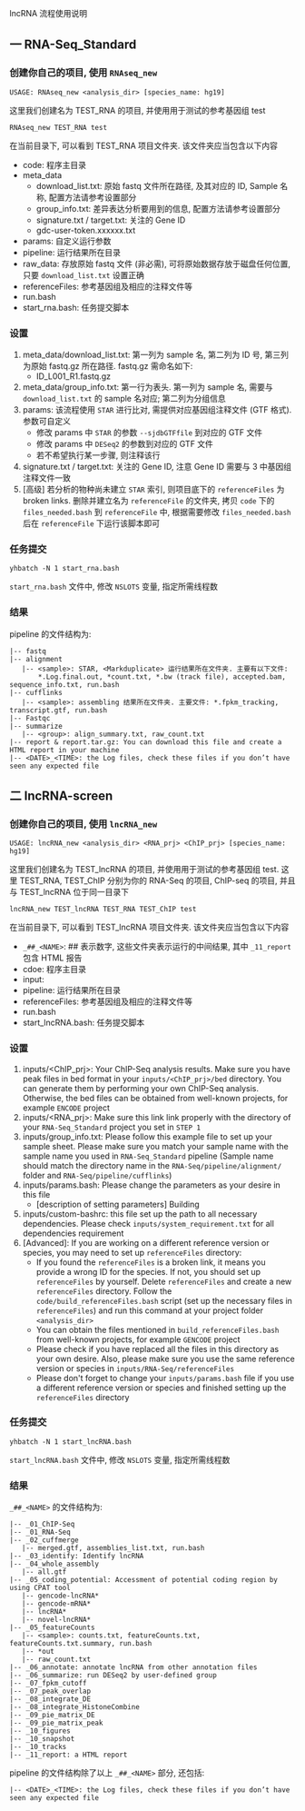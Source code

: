 lncRNA 流程使用说明

## 一 RNA-Seq_Standard
### 创建你自己的项目, 使用 `RNAseq_new`
```
USAGE: RNAseq_new <analysis_dir> [species_name: hg19]
```  
这里我们创建名为 TEST_RNA 的项目, 并使用用于测试的参考基因组 test  
```
RNAseq_new TEST_RNA test
```  
在当前目录下, 可以看到 TEST_RNA 项目文件夹. 该文件夹应当包含以下内容  
* code: 程序主目录
* meta_data
   + download_list.txt: 原始 fastq 文件所在路径, 及其对应的 ID, Sample 名称, 配置方法请参考设置部分
   + group_info.txt: 差异表达分析要用到的信息, 配置方法请参考设置部分
   + signature.txt / target.txt: 关注的 Gene ID
   + gdc-user-token.xxxxxx.txt
* params: 自定义运行参数
* pipeline: 运行结果所在目录
* raw_data: 存放原始 fastq 文件 (非必需), 可将原始数据存放于磁盘任何位置, 只要 `download_list.txt` 设置正确
* referenceFiles: 参考基因组及相应的注释文件等
* run.bash
* start_rna.bash: 任务提交脚本
### 设置
1. meta_data/download_list.txt: 第一列为 sample 名, 第二列为 ID 号, 第三列为原始 fastq.gz 所在路径. fastq.gz 需命名如下:
   * ID_L001_R1.fastq.gz
2. meta_data/group_info.txt: 第一行为表头. 第一列为 sample 名, 需要与 `download_list.txt` 的 sample 名对应; 第二列为分组信息
3. params: 该流程使用 `STAR` 进行比对, 需提供对应基因组注释文件 (GTF 格式). 参数可自定义
   * 修改 params 中 `STAR` 的参数 `--sjdbGTFfile` 到对应的 GTF 文件
   * 修改 params 中 `DESeq2` 的参数到对应的 GTF 文件
   * 若不希望执行某一步骤, 则注释该行
4. signature.txt / target.txt: 关注的 Gene ID, 注意 Gene ID 需要与 3 中基因组注释文件一致
5. [高级] 若分析的物种尚未建立 `STAR` 索引, 则项目底下的 `referenceFiles` 为 broken links. 删除并建立名为 `referenceFile` 的文件夹, 拷贝 `code` 下的 `files_needed.bash` 到 `referenceFile` 中, 根据需要修改 `files_needed.bash` 后在 `referenceFile` 下运行该脚本即可
### 任务提交
```
yhbatch -N 1 start_rna.bash
```
`start_rna.bash` 文件中, 修改 `NSLOTS` 变量, 指定所需线程数  
### 结果
pipeline 的文件结构为:   
```
|-- fastq
|-- alignment
   |-- <sample>: STAR, <Markduplicate> 运行结果所在文件夹. 主要有以下文件: 
       *.Log.final.out, *count.txt, *.bw (track file), accepted.bam, sequence_info.txt, run.bash
|-- cufflinks
   |-- <sample>: assembling 结果所在文件夹. 主要文件: *.fpkm_tracking, transcript.gtf, run.bash
|-- Fastqc
|-- summarize
   |-- <group>: align_summary.txt, raw_count.txt
|-- report & report.tar.gz: You can download this file and create a HTML report in your machine
|-- <DATE>_<TIME>: the Log files, check these files if you don’t have seen any expected file
```
## 二 lncRNA-screen
### 创建你自己的项目, 使用 `lncRNA_new`
```
USAGE: lncRNA_new <analysis_dir> <RNA_prj> <ChIP_prj> [species_name: hg19]
```  
这里我们创建名为 TEST_lncRNA 的项目, 并使用用于测试的参考基因组 test. 这里 TEST_RNA, TEST_ChIP 分别为你的 RNA-Seq 的项目, ChIP-seq 的项目, 并且与 TEST_lncRNA 位于同一目录下  
```
lncRNA_new TEST_lncRNA TEST_RNA TEST_ChIP test
```  
在当前目录下, 可以看到 TEST_lncRNA 项目文件夹. 该文件夹应当包含以下内容  
* ``_##_<NAME>``: ## 表示数字, 这些文件夹表示运行的中间结果, 其中 `_11_report` 包含 HTML 报告
* cdoe: 程序主目录
* input: 
* pipeline: 运行结果所在目录
* referenceFiles: 参考基因组及相应的注释文件等
* run.bash
* start_lncRNA.bash: 任务提交脚本
### 设置
1. inputs/<ChIP_prj>: Your ChIP-Seq analysis results. Make sure you have peak files in bed format in your `inputs/<ChIP_prj>/bed` directory. You can generate them by performing your own ChIP-Seq analysis. Otherwise, the bed files can be obtained from well-known projects, for example `ENCODE` project
2. inputs/<RNA_prj>: Make sure this link link properly with the directory of your `RNA-Seq_Standard` project you set in `STEP 1`
3. inputs/group_info.txt: Please follow this example file to set up your sample sheet. Please make sure you match your sample name with the sample name you used in `RNA-Seq_Standard` pipeline (Sample name should match the directory name in the `RNA-Seq/pipeline/alignment/` folder and `RNA-Seq/pipeline/cufflinks`)
4. inputs/params.bash: Please change the parameters as your desire in this file
   * [description of setting parameters] Building
5. inputs/custom-bashrc: this file set up the path to all necessary dependencies. Please check `inputs/system_requirement.txt` for all dependencies requirement
6. [Advanced]: If you are working on a different reference version or species, you may need to set up `referenceFiles` directory:
   * If you found the `referenceFiles` is a broken link, it means you provide a wrong ID for the species. If not, you should set up `referenceFiles` by yourself. Delete `referenceFiles` and create a new `referenceFiles` directory. Follow the `code/build_referenceFiles.bash` script (set up the necessary files in `referenceFiles`) and run this command at your project folder `<analysis_dir>`
   * You can obtain the files mentioned in `build_referenceFiles.bash` from well-known projects, for example `GENCODE` project
   * Please check if you have replaced all the files in this directory as your own desire. Also, please make sure you use the same reference version or species in `inputs/RNA-Seq/referenceFiles`
   * Please don't forget to change your `inputs/params.bash` file if you use a different reference version or species and finished setting up the `referenceFiles` directory
### 任务提交
```
yhbatch -N 1 start_lncRNA.bash
```
`start_lncRNA.bash` 文件中, 修改 `NSLOTS` 变量, 指定所需线程数  
### 结果
``_##_<NAME>`` 的文件结构为:   
```
|-- _01_ChIP-Seq
|-- _01_RNA-Seq
|-- _02_cuffmerge
   |-- merged.gtf, assemblies_list.txt, run.bash
|-- _03_identify: Identify lncRNA
|-- _04_whole_assembly
   |-- all.gtf
|-- _05_coding_potential: Accessment of potential coding region by using CPAT tool
   |-- gencode-lncRNA*
   |-- gencode-mRNA*
   |-- lncRNA*
   |-- novel-lncRNA*
|-- _05_featureCounts
   |-- <sample>: counts.txt, featureCounts.txt, featureCounts.txt.summary, run.bash
   |-- *out
   |-- raw_count.txt
|-- _06_annotate: annotate lncRNA from other annotation files
|-- _06_summarize: run DESeq2 by user-defined group
|-- _07_fpkm_cutoff
|-- _07_peak_overlap
|-- _08_integrate_DE
|-- _08_integrate_HistoneCombine
|-- _09_pie_matrix_DE
|-- _09_pie_matrix_peak
|-- _10_figures
|-- _10_snapshot
|-- _10_tracks
|-- _11_report: a HTML report
```
pipeline 的文件结构除了以上 ``_##_<NAME>`` 部分, 还包括:  
```
|-- <DATE>_<TIME>: the Log files, check these files if you don’t have seen any expected file
```

